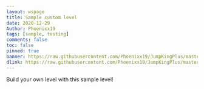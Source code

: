 ```yaml
---
layout: wspage
title: Sample custom level
date: 2020-12-29
Author: Phoenixx19
tags: [sample, testing]
comments: false
toc: false
pinned: true
banner: https://raw.githubusercontent.com/Phoenixx19/JumpKingPlus/master/docs/images/1_banner.png
dlink: https://raw.githubusercontent.com/Phoenixx19/JumpKingPlus/master/docs/workshop/files/SampleCustomLevel.zip
---
```


Build your own level with this sample level!